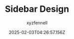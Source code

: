 ---
title: "Sidebar Design"
author: "xyzfennell"
date: "2025-02-03T04:26:57.156Z"
draft: false
type: "post"
layout: "single"
categories: [""]
tags: [""]
source: "X"
source_link: "https://x.com/xyzfennell/status/1882521699922661402"
media: "/uploads/x.com_GiAPbnPXMAAr8pG.jpg"
media_type: "image"

social:
  commentary: ""
  scheduledFor: null
  status: "draft"
---
